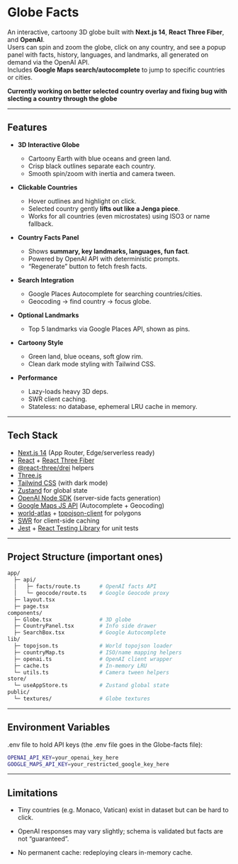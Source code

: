 # Globe Facts

An interactive, cartoony 3D globe built with **Next.js 14**, **React Three Fiber**, and **OpenAI**.  
Users can spin and zoom the globe, click on any country, and see a popup panel with facts, history, languages, and landmarks, all generated on demand via the OpenAI API.  
Includes **Google Maps search/autocomplete** to jump to specific countries or cities.

**Currently working on better selected country overlay and fixing bug with slecting a country through the globe**

---

## Features

- **3D Interactive Globe**
  - Cartoony Earth with blue oceans and green land.
  - Crisp black outlines separate each country.
  - Smooth spin/zoom with inertia and camera tween.

- **Clickable Countries**
  - Hover outlines and highlight on click.
  - Selected country gently **lifts out like a Jenga piece**.
  - Works for all countries (even microstates) using ISO3 or name fallback.

- **Country Facts Panel**
  - Shows **summary, key landmarks, languages, fun fact**.
  - Powered by OpenAI API with deterministic prompts.
  - “Regenerate” button to fetch fresh facts.

- **Search Integration**
  - Google Places Autocomplete for searching countries/cities.
  - Geocoding → find country → focus globe.

- **Optional Landmarks**
  - Top 5 landmarks via Google Places API, shown as pins.

- **Cartoony Style**
  - Green land, blue oceans, soft glow rim.
  - Clean dark mode styling with Tailwind CSS.

- **Performance**
  - Lazy-loads heavy 3D deps.
  - SWR client caching.
  - Stateless: no database, ephemeral LRU cache in memory.

---

## Tech Stack

- [Next.js 14](https://nextjs.org/) (App Router, Edge/serverless ready)
- [React](https://react.dev/) + [React Three Fiber](https://docs.pmnd.rs/react-three-fiber/getting-started/introduction)
- [@react-three/drei](https://github.com/pmndrs/drei) helpers
- [Three.js](https://threejs.org/)
- [Tailwind CSS](https://tailwindcss.com/) (with dark mode)
- [Zustand](https://github.com/pmndrs/zustand) for global state
- [OpenAI Node SDK](https://www.npmjs.com/package/openai) (server-side facts generation)
- [Google Maps JS API](https://developers.google.com/maps/documentation/javascript/overview) (Autocomplete + Geocoding)
- [world-atlas](https://github.com/topojson/world-atlas) + [topojson-client](https://github.com/topojson/topojson-client) for polygons
- [SWR](https://swr.vercel.app/) for client-side caching
- [Jest](https://jestjs.io/) + [React Testing Library](https://testing-library.com/) for unit tests

---

## Project Structure (important ones)

```bash
app/
  ├─ api/
  │   ├─ facts/route.ts      # OpenAI facts API
  │   └─ geocode/route.ts    # Google Geocode proxy
  ├─ layout.tsx
  ├─ page.tsx
components/
  ├─ Globe.tsx               # 3D globe
  ├─ CountryPanel.tsx        # Info side drawer
  ├─ SearchBox.tsx           # Google Autocomplete
lib/
  ├─ topojson.ts             # World topojson loader
  ├─ countryMap.ts           # ISO/name mapping helpers
  ├─ openai.ts               # OpenAI client wrapper
  ├─ cache.ts                # In-memory LRU
  └─ utils.ts                # Camera tween helpers
store/
  └─ useAppStore.ts          # Zustand global state
public/
  └─ textures/               # Globe textures

```

---

## Environment Variables

.env file to hold API keys (the .env file goes in the Globe-facts file):
```bash
OPENAI_API_KEY=your_openai_key_here
GOOGLE_MAPS_API_KEY=your_restricted_google_key_here
```

---

## Limitations

- Tiny countries (e.g. Monaco, Vatican) exist in dataset but can be hard to click.
- OpenAI responses may vary slightly; schema is validated but facts are not “guaranteed”.

- No permanent cache: redeploying clears in-memory cache.
